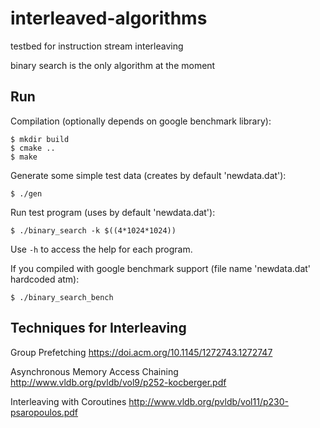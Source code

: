 # interleaved-algorithms
testbed for instruction stream interleaving

binary search is the only algorithm at the moment

## Run

Compilation (optionally depends on google benchmark library):
```
$ mkdir build
$ cmake ..
$ make
```

Generate some simple test data (creates by default 'newdata.dat'):
```
$ ./gen
```

Run test program (uses by default 'newdata.dat'):
```
$ ./binary_search -k $((4*1024*1024))
```
Use `-h` to access the help for each program.

If you compiled with google benchmark support (file name 'newdata.dat' hardcoded atm):
```
$ ./binary_search_bench
```


## Techniques for Interleaving

Group Prefetching
https://doi.acm.org/10.1145/1272743.1272747

Asynchronous Memory Access Chaining
http://www.vldb.org/pvldb/vol9/p252-kocberger.pdf

Interleaving with Coroutines
http://www.vldb.org/pvldb/vol11/p230-psaropoulos.pdf
